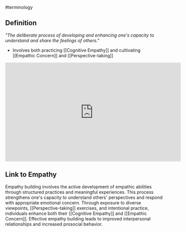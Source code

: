 #terminology
## Definition

*"The deliberate process of developing and enhancing one's capacity to understand and share the feelings of others."*

* Involves both practicing [[Cognitive Empathy]] and cultivating [[Empathic Concern]] and [[Perspective-taking]]

<iframe width="560" height="315" src="https://www.youtube.com/embed/SIuwJ7kb3EA?si=LOrT74m7JmuIAC9_&amp;start=48" title="YouTube video player" frameborder="0" allow="accelerometer; autoplay; clipboard-write; encrypted-media; gyroscope; picture-in-picture; web-share" referrerpolicy="strict-origin-when-cross-origin" allowfullscreen></iframe>

## Link to Empathy

Empathy building involves the active development of empathic abilities through structured practices and meaningful experiences. This process strengthens one's capacity to understand others' perspectives and respond with appropriate emotional concern. Through exposure to diverse viewpoints, [[Perspective-taking]] exercises, and intentional practice, individuals enhance both their [[Cognitive Empathy]] and [[Empathic Concern]]. Effective empathy building leads to improved interpersonal relationships and increased prosocial behavior.